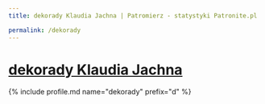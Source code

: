 ```yaml
---
title: dekorady Klaudia Jachna | Patromierz - statystyki Patronite.pl

permalink: /dekorady
---
```


# [dekorady Klaudia Jachna](https://patronite.pl/dekorady)

{% include profile.md name="dekorady" prefix="d" %}
